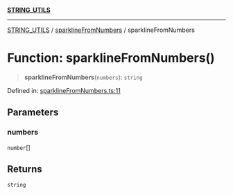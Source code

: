 [**STRING_UTILS**](../../README.md)

***

[STRING_UTILS](../../README.md) / [sparklineFromNumbers](../README.md) / sparklineFromNumbers

# Function: sparklineFromNumbers()

> **sparklineFromNumbers**(`numbers`): `string`

Defined in: [sparklineFromNumbers.ts:11](https://github.com/dailker/everyutil/blob/d12555c550c1d59295f536d15822ff0e97aceecb/src/string/sparklineFromNumbers.ts#L11)

## Parameters

### numbers

`number`[]

## Returns

`string`
